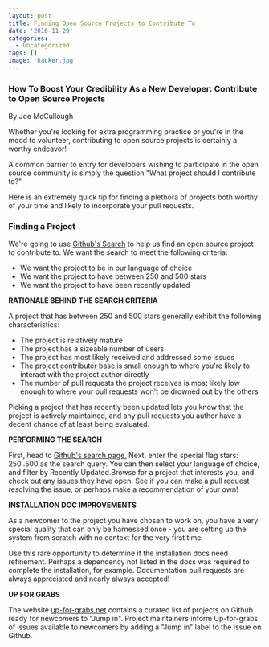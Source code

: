 ```yaml
---
layout: post
title: Finding Open Source Projects to Contribute To
date: '2016-11-29'
categories:
  - Uncategorized
tags: []
image: 'hacker.jpg'
---
```





### **How To Boost Your Credibility As a New Developer: Contribute to Open Source Projects**


By Joe McCullough



Whether you're looking for extra programming practice or you're in the mood to volunteer, contributing to open source projects is certainly a worthy endeavor!

A common barrier to entry for developers wishing to participate in the open source community is simply the question "What project should I contribute to?"

Here is an extremely quick tip for finding a plethora of projects both worthy of your time and likely to incorporate your pull requests.

### Finding a Project


We're going to use [Github's Search](https://github.com/search) to help us find an open source project to contribute to. We want the search to meet the following criteria:



- We want the project to be in our language of choice
- We want the project to have between 250 and 500 stars
- We want the project to have been recently updated



**RATIONALE BEHIND THE SEARCH CRITERIA**



A project that has between 250 and 500 stars generally exhibit the following characteristics:

- The project is relatively mature
- The project has a sizeable number of users
- The project has most likely received and addressed some issues
- The project contributer base is small enough to where you're likely to interact with the project author directly
- The number of pull requests the project receives is most likely low enough to where your pull requests won't be drowned out by the others



Picking a project that has recently been updated lets you know that the project is actively maintained, and any pull requests you author have a decent chance of at least being evaluated.



**PERFORMING THE SEARCH**

First, head to [Github's search page.](https://github.com/search)
Next, enter the special flag stars: 250..500 as the search query.
You can then select your language of choice, and filter by Recently Updated.Browse for a project that interests you, and check out any issues they have open. See if you can make a pull request resolving the issue, or perhaps make a recommendation of your own!

**INSTALLATION DOC IMPROVEMENTS**

As a newcomer to the project you have chosen to work on, you have a very special quality that can only be harnessed once - you are setting up the system from scratch with no context for the very first time.

Use this rare opportunity to determine if the installation docs need refinement. Perhaps a dependency not listed in the docs was required to complete the installation, for example. Documentation pull requests are always appreciated and nearly always accepted!

**UP FOR GRABS**

The website [up-for-grabs.net](http://up-for-grabs.net/#/) contains a curated list of projects on Github ready for newcomers to "Jump in". Project maintainers inform Up-for-grabs of issues available to newcomers by adding a "Jump in" label to the issue on Github.
